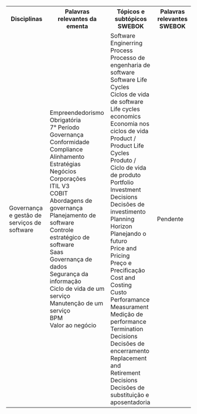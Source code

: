 <table>
    <tr>
      <th>Disciplinas</th>
      <th>Palavras relevantes da ementa</th>
      <th>Tópicos e subtópicos SWEBOK</th>
      <th>Palavras relevantes SWEBOK</th>
    </tr>
    <tr>
        <td>Governança e gestão de serviços de software</td>
            <td>Empreendedorismo</br>
                Obrigatória</br>	
                7° Período</br>	
                Governança</br>	
                Conformidade</br>	
                Compliance</br>	
                Alinhamento</br>	
                Estratégias</br>	
                Negócios</br>	
                Corporações</br>	
                ITIL V3</br>	
                COBIT</br>	
                Abordagens de governança</br>	
                Planejamento de software</br>	
                Controle estratégico de software</br>	
                Saas</br>	
                Governança de dados</br>	
                Segurança da informação</br>	
                Ciclo de vida de um serviço</br>	
                Manutenção de um serviço</br>	
                BPM	</br>
                Valor ao negócio</br>
            </td>
            <td>
                Software Enginerring Process</br>	
                Processo de engenharia de software</br>	
                Software Life Cycles</br>	
                Ciclos de vida de software</br>	
                Life cycles economics</br>	
                Economia nos ciclos de vida</br>	
                Product / Product Life Cycles</br>	
                Produto / Ciclo de vida de produto</br>	
                Portfolio</br>	
                Investment Decisions</br>	
                Decisões de investimento</br>	
                Planning Horizon</br>	
                Planejando o futuro	</br>
                Price and Pricing</br>	
                Preço e Precificação</br>	
                Cost and Costing</br>	
                Custo</br>	
                Perforamance Measurament</br>	
                Medição de performance</br>	
                Termination Decisions</br>
                Decisões de encerramento</br>
                Replacement and Retirement Decisions</br>
                Decisões de substituição e aposentadoria</br>
            </td>
            <td>
                Pendente
            </td>
    </tr>
</table>
